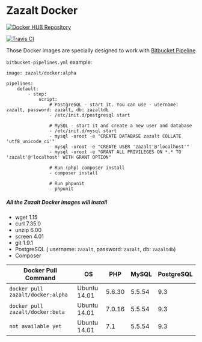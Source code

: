 # Zazalt Docker

[![Docker HUB Repository](http://dockeri.co/image/zazalt/docker)](https://hub.docker.com/r/zazalt/docker/)

[![Travis CI](https://travis-ci.org/Zazalt/Docker.svg?branch=master)](https://travis-ci.org/Zazalt/Docker)

Those Docker images are specially designed to work with [Bitbucket Pipeline](https://bitbucket.org/product/features/pipelines)

`bitbucket-pipelines.yml` example:

```ymp
image: zazalt/docker:alpha

pipelines:
    default:
        - step:
            script:
                # PostgreSQL - start it. You can use - username: zazalt, password: zazalt, db: zazaltdb
                - /etc/init.d/postgresql start
                
                # MySQL - start it and create a new user and database
                - /etc/init.d/mysql start
                - mysql -uroot -e "CREATE DATABASE zazalt COLLATE 'utf8_unicode_ci'"
                - mysql -uroot -e "CREATE USER 'zazalt'@'localhost'"
                - mysql -uroot -e "GRANT ALL PRIVILEGES ON *.* TO 'zazalt'@'localhost' WITH GRANT OPTION"
                
                # Run (php) composer install
                - composer install
                
                # Run phpunit
                - phpunit
```

##### All the Zazalt Docker images will install
* wget 1.15
* curl 7.35.0
* unzip 6.00
* screen 4.01
* git 1.9.1
* PostgreSQL ( username: `zazalt`, password: `zazalt`, db: `zazaltdb`)
* Composer


| Docker Pull Command                | OS            | PHP    | MySQL  | PostgreSQL |
| ---------------------------------- |---------------| -------| ------ | ---------- |
| `docker pull zazalt/docker:alpha`  | Ubuntu 14.01  | 5.6.30 | 5.5.54 | 9.3        |
| `docker pull zazalt/docker:beta`   | Ubuntu 14.01  | 7.0.16 | 5.5.54 | 9.3        |
| `not available yet`                | Ubuntu 14.01  | 7.1    | 5.5.54 | 9.3        |